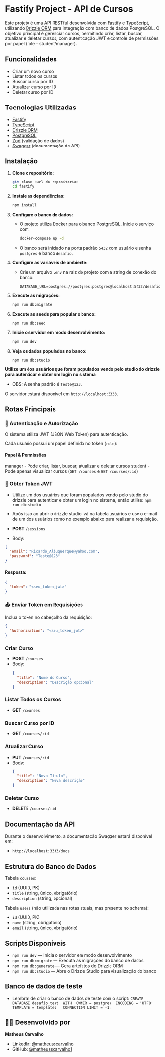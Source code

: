 # Fastify Project - API de Cursos

Este projeto é uma API RESTful desenvolvida com [Fastify](https://www.fastify.io/) e [TypeScript](https://www.typescriptlang.org/), utilizando [Drizzle ORM](https://orm.drizzle.team/) para integração com banco de dados PostgreSQL. O objetivo principal é gerenciar cursos, permitindo criar, listar, buscar, atualizar e deletar cursos, com autenticação JWT e controle de permissões por papel (role - student/manager).

## Funcionalidades

- Criar um novo curso
- Listar todos os cursos
- Buscar curso por ID
- Atualizar curso por ID
- Deletar curso por ID

## Tecnologias Utilizadas

- [Fastify](https://www.fastify.io/)
- [TypeScript](https://www.typescriptlang.org/)
- [Drizzle ORM](https://orm.drizzle.team/)
- [PostgreSQL](https://www.postgresql.org/)
- [Zod](https://zod.dev/) (validação de dados)
- [Swagger](https://swagger.io/) (documentação de API)

## Instalação

1. **Clone o repositório:**

   ```bash
   git clone <url-do-repositorio>
   cd fastify
   ```

2. **Instale as dependências:**

   ```bash
   npm install
   ```

3. **Configure o banco de dados:**

   - O projeto utiliza Docker para o banco PostgreSQL. Inicie o serviço com:
     ```bash
     docker-compose up -d
     ```
   - O banco será iniciado na porta padrão `5432` com usuário e senha `postgres` e banco `desafio`.

4. **Configure as variáveis de ambiente:**

   - Crie um arquivo `.env` na raiz do projeto com a string de conexão do banco:
     ```env
     DATABASE_URL=postgres://postgres:postgres@localhost:5432/desafio
     ```

5. **Execute as migrações:**

   ```bash
   npm run db:migrate
   ```

6. **Execute as seeds para popular o banco:**

   ```bash
   npm run db:seed
   ```

7. **Inicie o servidor em modo desenvolvimento:**
   ```bash
   npm run dev
   ```

8. **Veja os dados populados no banco:**
   ```bash
   npm run db:studio
   ```

**Utilize um dos usuários que foram populados vendo pelo studio do drizzle para autenticar e obter um login no sistema**

- OBS: A senha padrão é `Teste@123`.

O servidor estará disponível em `http://localhost:3333`.

## Rotas Principais

### 🔐 Autenticação e Autorização

O sistema utiliza JWT (JSON Web Token) para autenticação.

Cada usuário possui um papel definido no token (``role``):

#### Papel	& Permissões

manager	- Pode criar, listar, buscar, atualizar e deletar cursos
student	- Pode apenas visualizar cursos (`GET /courses` e `GET /courses/:id`)


### 🔑 Obter Token JWT

- Utilize um dos usuários que foram populados vendo pelo studio do drizzle para autenticar e obter um login no sistema, então utilize:
`npm run db:studio`

- Após isso ao abrir o drizzle studio, vá na tabela usuários e use o e-mail de um dos usuários como no exemplo abaixo para realizar a requisição.

- **POST** `/sessions`
- Body:

```json
{
  "email": "Ricardo_Albuquerque@yahoo.com",
  "password": "Teste@123"
}
```


#### Resposta:
```json
{
  "token": "<seu_token_jwt>"
}
```

### 📤 Enviar Token em Requisições

Inclua o token no cabeçalho da requisição:

```json
{
  "Authorization": "<seu_token_jwt>"
}

```

### Criar Curso

- **POST** `/courses`
- Body:
  ```json
  {
    "title": "Nome do Curso",
    "description": "Descrição opcional"
  }
  ```

### Listar Todos os Cursos

- **GET** `/courses`

### Buscar Curso por ID

- **GET** `/courses/:id`

### Atualizar Curso

- **PUT** `/courses/:id`
- Body:
  ```json
  {
    "title": "Novo Título",
    "description": "Nova descrição"
  }
  ```

### Deletar Curso

- **DELETE** `/courses/:id`

## Documentação da API

Durante o desenvolvimento, a documentação Swagger estará disponível em:

- `http://localhost:3333/docs`

## Estrutura do Banco de Dados

Tabela `courses`:

- `id` (UUID, PK)
- `title` (string, único, obrigatório)
- `description` (string, opcional)

Tabela `users` (não utilizada nas rotas atuais, mas presente no schema):

- `id` (UUID, PK)
- `name` (string, obrigatório)
- `email` (string, único, obrigatório)

## Scripts Disponíveis

- `npm run dev` — Inicia o servidor em modo desenvolvimento
- `npm run db:migrate` — Executa as migrações do banco de dados
- `npm run db:generate` — Gera artefatos do Drizzle ORM
- `npm run db:studio` — Abre o Drizzle Studio para visualização do banco


## Banco de dados de teste

- Lembrar de criar o banco de dados de teste com o script:
``CREATE DATABASE desafio_test 
WITH 
OWNER = postgres 
ENCODING = 'UTF8'
TEMPLATE = template1  
CONNECTION LIMIT = -1;``

## 👨‍💻 Desenvolvido por

**Matheus Carvalho**

- LinkedIn: [@matheusscarvalho](https://www.linkedin.com/in/matheusscarvalho/)
- GitHub: [@matheusscarvalho1](https://github.com/matheusscarvalho1)
